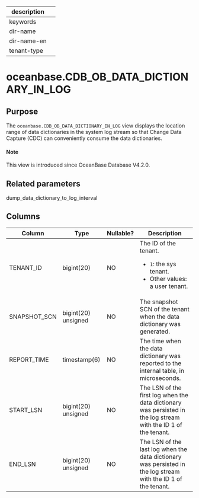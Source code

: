| description ||
|---|---|
| keywords ||
| dir-name ||
| dir-name-en ||
| tenant-type ||

# oceanbase.CDB_OB_DATA_DICTIONARY_IN_LOG

## Purpose

The `oceanbase.CDB_OB_DATA_DICTIONARY_IN_LOG` view displays the location range of data dictionaries in the system log stream so that Change Data Capture (CDC) can conveniently consume the data dictionaries. 

<main id="notice" type='explain'>
  <h4>Note</h4>
  <p>This view is introduced since OceanBase Database V4.2.0. </p>
</main>

## Related parameters

dump_data_dictionary_to_log_interval

## Columns

| **Column** | **Type** | **Nullable?** | **Description** |
| --- | --- | --- | --- |
| TENANT_ID | bigint(20) | NO | The ID of the tenant.<ul><li> `1`: the sys tenant.  </li><li> Other values: a user tenant. </li></ul> |
| SNAPSHOT_SCN | bigint(20) unsigned | NO | The snapshot SCN of the tenant when the data dictionary was generated. |
| REPORT_TIME | timestamp(6) | NO | The time when the data dictionary was reported to the internal table, in microseconds. |
| START_LSN | bigint(20) unsigned | NO | The LSN of the first log when the data dictionary was persisted in the log stream with the ID 1 of the tenant. |
| END_LSN | bigint(20) unsigned | NO | The LSN of the last log when the data dictionary was persisted in the log stream with the ID 1 of the tenant. |
